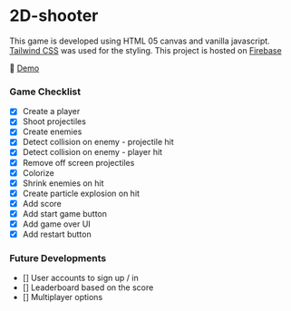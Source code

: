 # 2D-shooter
This game is developed using HTML 05 canvas and vanilla javascript. [Tailwind CSS](https://tailwindcss.com/) was used for the styling. This project is hosted on [Firebase](https://firebase.google.com/)

:link: [Demo](https://d-shooter-55ae3.web.app/)


### Game Checklist

- [X] Create a player 
- [X] Shoot projectiles
- [X] Create enemies
- [X] Detect collision on enemy - projectile hit
- [X] Detect collision on enemy - player hit
- [X] Remove off screen projectiles
- [X] Colorize
- [X] Shrink enemies on hit
- [X] Create particle explosion on hit
- [X] Add score
- [X] Add start game button
- [X] Add game over UI
- [X] Add restart button 

### Future Developments

- [] User accounts to sign up / in 
- [] Leaderboard based on the score
- [] Multiplayer options

